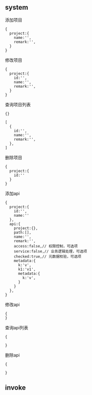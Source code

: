 
## system
添加项目
```json5
{
  project:{
    name:'',
    remark:'',
  }
}
```

修改项目
```json5
{
  project:{
    id:'',
    name:'',
    remark:'',
  }
}
```

查询项目列表
```json5
{}
```
```json5
[
  {
    id:'',
    name:'',
    remark:'',
  },
]
```

删除项目
```json5
{
  project:{
    id:''
  }
}
```

添加api
```json5
{
  project:{
    id:'',
    name:''
  },
  api:{
    project:{},
    path:[],
    name:'',
    remark:'',
    access:false,// 权限控制，可选项
    service:false,// 业务逻辑处理，可选项
    checked:true,// 元数据校验，可选项
    metadata:{ 
      k:'v',
      k1:'v1',
      metadata:{
        k:'v',
      }
    }
  },
}
```

修改api
```json5
{
}
```
查询api列表
```json5
{

}
```

删除api
```json5
{

}
```





## invoke